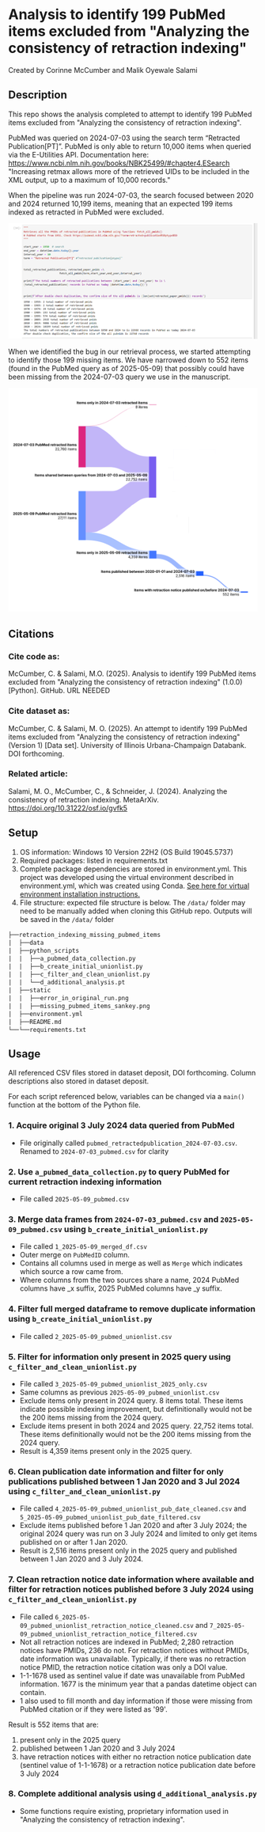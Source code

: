 # Analysis to identify 199 PubMed items excluded from "Analyzing the consistency of retraction indexing" 
Created by Corinne McCumber and Malik Oyewale Salami

## Description
This repo shows the analysis completed to attempt to identify 199 PubMed items excluded from "Analyzing the consistency of retraction indexing". 

PubMed was queried on 2024-07-03 using the search term “Retracted Publication[PT]”. PubMed is only able to return 10,000 items when queried via the E-Utilities API. Documentation here: https://www.ncbi.nlm.nih.gov/books/NBK25499/#chapter4.ESearch "Increasing retmax allows more of the retrieved UIDs to be included in the XML output, up to a maximum of 10,000 records." 

When the pipeline was run 2024-07-03, the search focused between 2020 and 2024 returned 10,199 items, meaning that an expected 199 items indexed as retracted in PubMed were excluded. 

![error_in_original_run.png](static/error_in_original_run.png)

When we identified the bug in our retrieval process, we started attempting to identify those 199 missing items. We have narrowed down to 552 items (found in the PubMed query as of 2025-05-09) that possibly could have been missing from the 2024-07-03 query we use in the manuscript. 

![missing_pubmed_items_sankey.png](static/missing_pubmed_items_sankey.png)

## Citations
### Cite code as:
McCumber, C. & Salami, M.O. (2025). Analysis to identify 199 PubMed items excluded from "Analyzing the consistency of retraction indexing" (1.0.0) [Python]. GitHub. URL NEEDED

### Cite dataset as:
McCumber, C. & Salami, M. O. (2025). An attempt to identify 199 PubMed items excluded from "Analyzing the consistency of retraction indexing" (Version 1) [Data set]. University of Illinois Urbana-Champaign Databank. DOI forthcoming.

### Related article:
Salami, M. O., McCumber, C., & Schneider, J. (2024). Analyzing the consistency of retraction indexing. MetaArXiv. https://doi.org/10.31222/osf.io/gvfk5

## Setup

1. OS information: Windows 10 Version 22H2 (OS Build 19045.5737)
2. Required packages: listed in requirements.txt
3. Complete package dependencies are stored in environment.yml. 
This project was developed using the virtual environment described in environment.yml, which was created using Conda. 
[See here for virtual environment installation instructions.](https://docs.conda.io/projects/conda/en/latest/user-guide/tasks/manage-environments.html)
4. File structure: expected file structure is below. The ```/data/``` folder may need to be manually added when cloning this GitHub repo. Outputs will be saved in the ```/data/``` folder

```
├──retraction_indexing_missing_pubmed_items
|  ├──data
|  ├──python_scripts
|  |  ├──a_pubmed_data_collection.py
|  |  ├──b_create_initial_unionlist.py
|  |  ├──c_filter_and_clean_unionlist.py
|  |  └──d_additional_analysis.pt
|  ├──static
|  |  ├──error_in_original_run.png
|  |  ├──missing_pubmed_items_sankey.png
|  ├──environment.yml
|  ├──README.md
└──└──requirements.txt
```

## Usage
All referenced CSV files stored in dataset deposit, DOI forthcoming. Column descriptions also stored in dataset deposit.

For each script referenced below, variables can be changed via a ```main()``` function at the bottom of the Python file.

### 1. Acquire original 3 July 2024 data queried from PubMed

- File originally called ```pubmed_retractedpublication_2024-07-03.csv```. Renamed to ```2024-07-03_pubmed.csv``` for clarity

### 2. Use ```a_pubmed_data_collection.py``` to query PubMed for current retraction indexing information
    
- File called ```2025-05-09_pubmed.csv```

### 3. Merge data frames from ```2024-07-03_pubmed.csv``` and ```2025-05-09_pubmed.csv``` using ```b_create_initial_unionlist.py```
   
- File called ```1_2025-05-09_merged_df.csv```
- Outer merge on ```PubMedID``` column. 
- Contains all columns used in merge as well as ```Merge``` which indicates which source a row came from. 
- Where columns from the two sources share a name, 2024 PubMed columns have _x suffix, 2025 PubMed columns have _y suffix.

### 4. Filter full merged dataframe to remove duplicate information using ```b_create_initial_unionlist.py```

- File called ```2_2025-05-09_pubmed_unionlist.csv```

### 5. Filter for information only present in 2025 query using ```c_filter_and_clean_unionlist.py```

- File called ```3_2025-05-09_pubmed_unionlist_2025_only.csv```
- Same columns as previous ```2025-05-09_pubmed_unionlist.csv```
- Exclude items only present in 2024 query. 8 items total. These items indicate possible indexing improvement, but definitionally
would not be the 200 items missing from the 2024 query.
- Exclude items present in both 2024 and 2025 query. 22,752 items total. These items definitionally would not be the 200
items missing from the 2024 query. 
- Result is 4,359 items present only in the 2025 query.

### 6. Clean publication date information and filter for only publications published between 1 Jan 2020 and 3 Jul 2024 using ```c_filter_and_clean_unionlist.py```

- File called ```4_2025-05-09_pubmed_unionlist_pub_date_cleaned.csv``` and ```5_2025-05-09_pubmed_unionlist_pub_date_filtered.csv```
- Exclude items published before 1 Jan 2020 and after 3 July 2024; the original 2024 query was run on 3 July 2024 and limited to only get items published on or after 1 Jan 2020.
- Result is 2,516 items present only in the 2025 query and published between 1 Jan 2020 and 3 July 2024.

### 7. Clean retraction notice date information where available and filter for retraction notices published before 3 July 2024 using ```c_filter_and_clean_unionlist.py```
- File called ```6_2025-05-09_pubmed_unionlist_retraction_notice_cleaned.csv``` and ```7_2025-05-09_pubmed_unionlist_retraction_notice_filtered.csv```
- Not all retraction notices are indexed in PubMed; 2,280 retraction notices have PMIDs, 236 do not. For retraction notices without PMIDs, date information was unavailable. Typically, if there was no retraction notice PMID, the retraction notice citation was only a DOI value. 
- 1-1-1678 used as sentinel value if date was unavailable from PubMed information. 1677 is the minimum year that a pandas datetime object can contain.
- 1 also used to fill month and day information if those were missing from PubMed citation or if they were listed as '99'.

Result is 552 items that are:
1. present only in the 2025 query
2. published between 1 Jan 2020 and 3 July 2024
3. have retraction notices with either no retraction notice publication date (sentinel value of 1-1-1678) or a retraction notice publication date before 3 July 2024

### 8. Complete additional analysis using ```d_additional_analysis.py```
- Some functions require existing, proprietary information used in "Analyzing the consistency of retraction indexing".